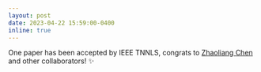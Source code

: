 ```yaml
---
layout: post
date: 2023-04-22 15:59:00-0400
inline: true
---
```


One paper has been accepted by IEEE TNNLS, congrats to [Zhaoliang Chen](https://chenzl23.github.io/) and other collaborators! :sparkles:
